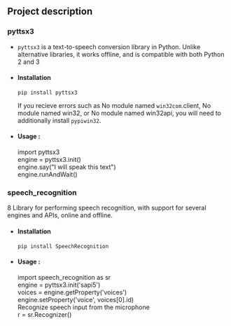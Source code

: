

## Project description
### pyttsx3
* `pyttsx3` is a text-to-speech conversion library in Python. Unlike alternative libraries, it works offline, and is compatible with both Python 2 and 3
* #### Installation
   `pip install pyttsx3`
   
   If you recieve errors such as No module named `win32com`.client, No module named win32, or No module named win32api, you will need to additionally install `pypiwin32`.
* #### Usage :
    import pyttsx3 <br />
    engine = pyttsx3.init() <br />
    engine.say("I will speak this text") <br />
    engine.runAndWait()
### speech_recognition
8 Library for performing speech recognition, with support for several engines and APIs, online and offline.
* #### Installation
   `pip install SpeechRecognition`
   
   
* #### Usage :
    import speech_recognition as sr <br />
    engine = pyttsx3.init('sapi5') <br />
    voices = engine.getProperty('voices') <br />
    engine.setProperty('voice', voices[0].id) <br />
    Recognize speech input from the microphone <br />
    r = sr.Recognizer() <br/>
